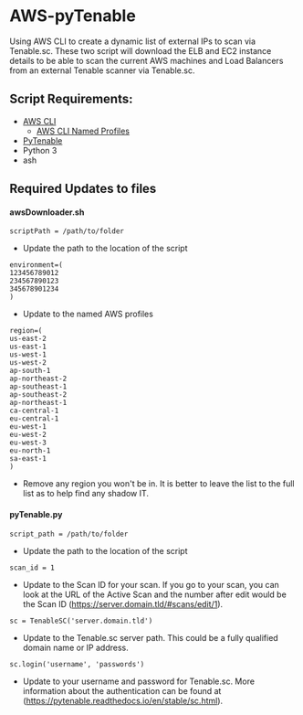 # AWS-pyTenable
Using AWS CLI to create a dynamic list of external IPs to scan via Tenable.sc.  These two script will download the ELB and EC2 instance details to be able to scan the current AWS machines and Load Balancers from an external Tenable scanner via Tenable.sc.

## Script Requirements:
- [AWS CLI](https://docs.aws.amazon.com/cli/latest/userguide/cli-chap-install.html)
  - [AWS CLI Named Profiles](https://docs.aws.amazon.com/cli/latest/userguide/cli-configure-profiles.html)
- [PyTenable](https://pytenable.readthedocs.io/en/stable/)
- Python 3
- ash

## Required Updates to files
#### awsDownloader.sh
```
scriptPath = /path/to/folder
```
- Update the path to the location of the script

```
environment=(
123456789012
234567890123
345678901234
)
```
- Update to the named AWS profiles

```
region=(
us-east-2
us-east-1
us-west-1
us-west-2
ap-south-1
ap-northeast-2
ap-southeast-1
ap-southeast-2
ap-northeast-1
ca-central-1
eu-central-1
eu-west-1
eu-west-2
eu-west-3
eu-north-1
sa-east-1
)
```
- Remove any region you won't be in.  It is better to leave the list to the full list as to help find any shadow IT.



#### pyTenable.py
```
script_path = /path/to/folder
```
- Update the path to the location of the script

```
scan_id = 1
```
- Update to the Scan ID for your scan.  If you go to your scan, you can look at the URL of the Active Scan and the number after edit would be the Scan ID (https://server.domain.tld/#scans/edit/1).

```
sc = TenableSC('server.domain.tld')
```
- Update to the Tenable.sc server path.  This could be a fully qualified domain name or IP address.

```
sc.login('username', 'passwords')
```
- Update to your username and password for Tenable.sc.  More information about the authentication can be found at (https://pytenable.readthedocs.io/en/stable/sc.html).
